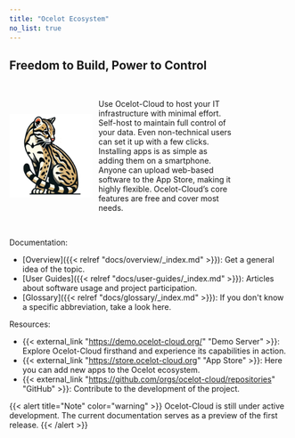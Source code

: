 ```yaml
---
title: "Ocelot Ecosystem"
no_list: true
---
```


## Freedom to Build, Power to Control
<br> 
<div style="display: flex; align-items: center; width: 80%;"> 
<img src="logo.png" alt="My Image" width="150" style="margin-right: 10px;"> 
<p>Use Ocelot-Cloud to host your IT infrastructure with minimal effort. Self-host to maintain full control of your data. Even non-technical users can set it up with a few clicks. Installing apps is as simple as adding them on a smartphone. Anyone can upload web-based software to the App Store, making it highly flexible. Ocelot-Cloud’s core features are free and cover most needs.</p> 
</div> 
<br>

Documentation:
* [Overview]({{< relref "docs/overview/_index.md" >}}): Get a general idea of the topic.
* [User Guides]({{< relref "docs/user-guides/_index.md" >}}): Articles about software usage and project participation.
* [Glossary]({{< relref "docs/glossary/_index.md" >}}): If you don't know a specific abbreviation, take a look here.

Resources:
* {{< external_link "https://demo.ocelot-cloud.org/" "Demo Server" >}}: Explore Ocelot-Cloud firsthand and experience its capabilities in action.
* {{< external_link "https://store.ocelot-cloud.org" "App Store" >}}: Here you can add new apps to the Ocelot ecosystem.
* {{< external_link "https://github.com/orgs/ocelot-cloud/repositories" "GitHub" >}}: Contribute to the development of the project.

{{< alert title="Note" color="warning" >}}
Ocelot-Cloud is still under active development. The current documentation serves as a preview of the first release.
{{< /alert >}}
